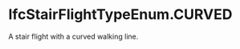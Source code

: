 IfcStairFlightTypeEnum.CURVED
=============================
A stair flight with a curved walking line.


